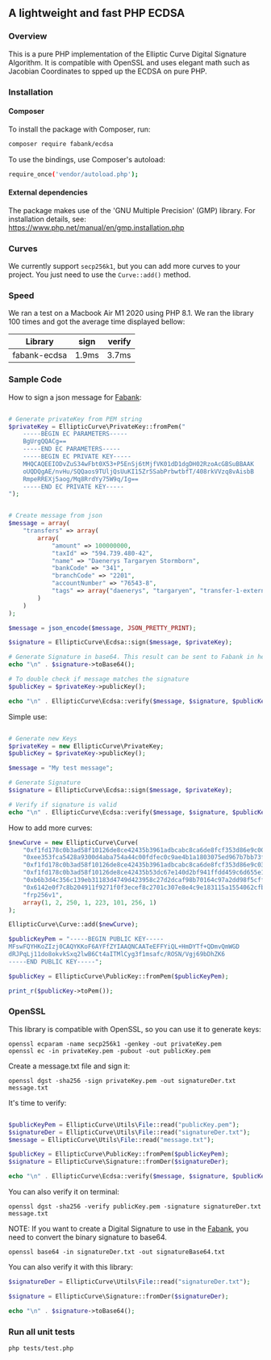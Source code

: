 ## A lightweight and fast PHP ECDSA

### Overview

This is a pure PHP implementation of the Elliptic Curve Digital Signature Algorithm. It is compatible with OpenSSL and uses elegant math such as Jacobian Coordinates to spped up the ECDSA on pure PHP.

### Installation

#### Composer

To install the package with Composer, run:

```sh
composer require fabank/ecdsa
```

To use the bindings, use Composer's autoload:

```sh
require_once('vendor/autoload.php');
```

#### External dependencies
The package makes use of the 'GNU Multiple Precision' (GMP) library. For installation details, see: https://www.php.net/manual/en/gmp.installation.php

### Curves

We currently support `secp256k1`, but you can add more curves to your project. You just need to use the `Curve::add()` method.

### Speed

We ran a test on a Macbook Air M1 2020 using PHP 8.1. We ran the library 100 times and got the average time displayed bellow:

| Library      | sign          | verify  |
|--------------|:-------------:| -------:|
| fabank-ecdsa |     1.9ms     |  3.7ms  |

### Sample Code

How to sign a json message for [Fabank]:

```php

# Generate privateKey from PEM string
$privateKey = EllipticCurve\PrivateKey::fromPem("
    -----BEGIN EC PARAMETERS-----
    BgUrgQQACg==
    -----END EC PARAMETERS-----
    -----BEGIN EC PRIVATE KEY-----
    MHQCAQEEIODvZuS34wFbt0X53+P5EnSj6tMjfVK01dD1dgDH02RzoAcGBSuBBAAK
    oUQDQgAE/nvHu/SQQaos9TUljQsUuKI15Zr5SabPrbwtbfT/408rkVVzq8vAisbB
    RmpeRREXj5aog/Mq8RrdYy75W9q/Ig==
    -----END EC PRIVATE KEY-----
");


# Create message from json
$message = array(
    "transfers" => array(
        array(
            "amount" => 100000000,
            "taxId" => "594.739.480-42",
            "name" => "Daenerys Targaryen Stormborn",
            "bankCode" => "341",
            "branchCode" => "2201",
            "accountNumber" => "76543-8",
            "tags" => array("daenerys", "targaryen", "transfer-1-external-id")
        )
    )
);

$message = json_encode($message, JSON_PRETTY_PRINT);

$signature = EllipticCurve\Ecdsa::sign($message, $privateKey);

# Generate Signature in base64. This result can be sent to Fabank in header as Digital-Signature parameter
echo "\n" . $signature->toBase64();

# To double check if message matches the signature
$publicKey = $privateKey->publicKey();

echo "\n" . EllipticCurve\Ecdsa::verify($message, $signature, $publicKey);

```

Simple use:

```php

# Generate new Keys
$privateKey = new EllipticCurve\PrivateKey;
$publicKey = $privateKey->publicKey();

$message = "My test message";

# Generate Signature
$signature = EllipticCurve\Ecdsa::sign($message, $privateKey);

# Verify if signature is valid
echo "\n" . EllipticCurve\Ecdsa::verify($message, $signature, $publicKey);

```

How to add more curves:

```php
$newCurve = new EllipticCurve\Curve(
    "0xf1fd178c0b3ad58f10126de8ce42435b3961adbcabc8ca6de8fcf353d86e9c00",
    "0xee353fca5428a9300d4aba754a44c00fdfec0c9ae4b1a1803075ed967b7bb73f",
    "0xf1fd178c0b3ad58f10126de8ce42435b3961adbcabc8ca6de8fcf353d86e9c03",
    "0xf1fd178c0b3ad58f10126de8ce42435b53dc67e140d2bf941ffdd459c6d655e1",
    "0xb6b3d4c356c139eb31183d4749d423958c27d2dcaf98b70164c97a2dd98f5cff",
    "0x6142e0f7c8b204911f9271f0f3ecef8c2701c307e8e4c9e183115a1554062cfb",
    "frp256v1",
    array(1, 2, 250, 1, 223, 101, 256, 1)
);

EllipticCurve\Curve::add($newCurve);

$publicKeyPem = "-----BEGIN PUBLIC KEY-----
MFswFQYHKoZIzj0CAQYKKoF6AYFfZYIAAQNCAATeEFFYiQL+HmDYTf+QDmvQmWGD
dRJPqLj11do8okvkSxq2lwB6Ct4aITMlCyg3f1msafc/ROSN/Vgj69bDhZK6
-----END PUBLIC KEY-----";

$publicKey = EllipticCurve\PublicKey::fromPem($publicKeyPem);

print_r($publicKey->toPem());

```

### OpenSSL

This library is compatible with OpenSSL, so you can use it to generate keys:

```
openssl ecparam -name secp256k1 -genkey -out privateKey.pem
openssl ec -in privateKey.pem -pubout -out publicKey.pem
```

Create a message.txt file and sign it:

```
openssl dgst -sha256 -sign privateKey.pem -out signatureDer.txt message.txt
```

It's time to verify:

```php

$publicKeyPem = EllipticCurve\Utils\File::read("publicKey.pem");
$signatureDer = EllipticCurve\Utils\File::read("signatureDer.txt");
$message = EllipticCurve\Utils\File::read("message.txt");

$publicKey = EllipticCurve\PublicKey::fromPem($publicKeyPem);
$signature = EllipticCurve\Signature::fromDer($signatureDer);

echo "\n" . EllipticCurve\Ecdsa::verify($message, $signature, $publicKey);

```

You can also verify it on terminal:

```
openssl dgst -sha256 -verify publicKey.pem -signature signatureDer.txt message.txt
```

NOTE: If you want to create a Digital Signature to use in the [Fabank], you need to convert the binary signature to base64.

```
openssl base64 -in signatureDer.txt -out signatureBase64.txt
```

You can also verify it with this library:

```php
$signatureDer = EllipticCurve\Utils\File::read("signatureDer.txt");

$signature = EllipticCurve\Signature::fromDer($signatureDer);

echo "\n" . $signature->toBase64();
```

[Fabank]: https://fabank.com.br

### Run all unit tests

```sh
php tests/test.php
```

[python-ecdsa]: https://github.com/warner/python-ecdsa
